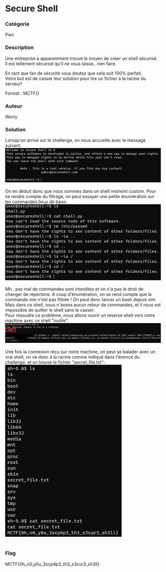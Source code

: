 # Secure Shell

### Catégorie

Pwn

### Description

Une entreprise a apparemment trouvé le moyen de créer un shell sécurisé.<br/>
Il est tellement sécurisé qu'il ne vous laisse.. rien faire.<br/>

En tant que fan de sécurité vous doutez que cela soit 100% parfait.<br/>
Votre but est de casser leur solution pour lire un fichier à la racine du serveur!<br/>

Format : MCTF{}

### Auteur 

Worty

### Solution

Lorsqu'on arrive sur le challenge, on nous accueille avec le message suivant:<br/>
![alt](images/first.png)
<br/><br/>
On en déduit donc que nous sommes dans un shell restreint custom. Pour se rendre compte du filtrage, on peut essayer une petite énumération sur les commandes linux de base:<br/>
![alt](images/enum.png)
<br/><br/>
Mh.. pas mal de commandes sont interdites et on n'a pas le droit de changer de répertoire. A coup d'énumération, on se rend compte que la commande vim n'est pas filtrée ! On peut donc lancer un bash depuis vim Mais dans ce shell, nous n'avons aucun retour de commandes, et il nous est impossible de quitter le shell sans le casser.<br/>
Pour résoudre ce problème, nous allons ouvrir un reverse shell vers notre machine avec ce shell "inutile":<br/>
![alt](images/payload.png)
<br/><br/>
Une fois la connexion reçu sur notre machine, on peut se balader avec un vrai shell, on va donc à la racine comme indiqué dans l'énoncé du challenge, et on trouve le fichier "secret_file.txt":<br/>
![alt](images/flag.png)
<br/><br/>

### Flag

MCTF{0h_n0_y0u_3scp4p3_th3_s3cur3_sh3ll}